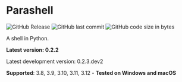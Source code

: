 # Parashell

![GitHub Release](https://img.shields.io/github/v/release/estella144/parashell?include_prereleases)
![GitHub last commit](https://img.shields.io/github/last-commit/estella144/parashell)
![GitHub code size in bytes](https://img.shields.io/github/languages/code-size/estella144/parashell)

A shell in Python.

**Latest version: 0.2.2**

Latest development version: 0.2.3.dev2

**Supported**: 3.8, 3.9, 3.10, 3.11, 3.12 - **Tested on Windows and macOS**
